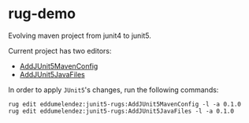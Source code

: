 # rug-demo

Evolving maven project from junit4 to junit5.

Current project has two editors:

* [AddJUnit5MavenConfig](https://github.com/eddumelendez/rug-demo/blob/master/.atomist/editors/AddJUnit5MavenConfig.rug)
* [AddJUnit5JavaFiles](https://github.com/eddumelendez/rug-demo/blob/master/.atomist/editors/AddJUnit5JavaFiles.rug)

In order to apply `JUnit5`'s changes, run the following commands:

```
rug edit eddumelendez:junit5-rugs:AddJUnit5MavenConfig -l -a 0.1.0
rug edit eddumelendez:junit5-rugs:AddJUnit5JavaFiles -l -a 0.1.0
```